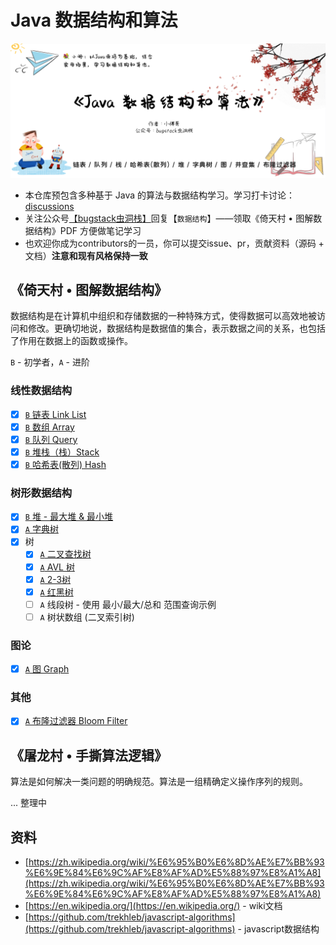 # Java 数据结构和算法

![](/docs/images/background.png?raw=true)

- 本仓库预包含多种基于 Java 的算法与数据结构学习。学习打卡讨论：[discussions](https://github.com/fuzhengwei/java-algorithms/discussions)
- 关注公众号[【bugstack虫洞栈】](https://mp.weixin.qq.com/s/6ro45s4UWar7yt2gXQb5iw)回复【`数据结构`】——领取《倚天村 • 图解数据结构》PDF 方便做笔记学习
- 也欢迎你成为contributors的一员，你可以提交issue、pr，贡献资料（源码 + 文档）**注意和现有风格保持一致**

## 《倚天村 • 图解数据结构》

数据结构是在计算机中组织和存储数据的一种特殊方式，使得数据可以高效地被访问和修改。更确切地说，数据结构是数据值的集合，表示数据之间的关系，也包括了作用在数据上的函数或操作。

`B` - 初学者，`A` - 进阶

### 线性数据结构

- [x] [`B` 链表 Link List](https://bugstack.cn/md/algorithm/data-structures/2022-07-22-linked-list.html)
- [x] [`B` 数组 Array](https://bugstack.cn/md/algorithm/data-structures/2022-07-30-array-list.html)
- [x] [`B` 队列 Query](https://bugstack.cn/md/algorithm/data-structures/2022-08-06-queue.html)
- [x] [`B` 堆栈（栈）Stack](https://bugstack.cn/md/algorithm/data-structures/2022-08-17-stack.html)
- [x] [`B` 哈希表(散列) Hash](https://bugstack.cn/md/algorithm/data-structures/2022-08-27-hash-table.html)

### 树形数据结构

- [x] [`B` 堆 - 最大堆 & 最小堆](https://bugstack.cn/md/algorithm/data-structures/2022-09-03-heap.html)
- [x] [`A` 字典树](https://bugstack.cn/md/algorithm/data-structures/2022-09-14-trie.html)
- [x] 树
  - [x] [`A` 二叉查找树](https://bugstack.cn/md/algorithm/data-structures/2022-09-18-tree.html)
  - [x] [`A` AVL 树](https://bugstack.cn/md/algorithm/data-structures/2022-09-26-tree-avl.html)
  - [x] [`A` 2-3树](https://bugstack.cn/md/algorithm/data-structures/2022-10-01-tree-2-3.html)
  - [x] [`A` 红黑树](https://bugstack.cn/md/algorithm/data-structures/2022-10-02-tree-red-black.html)
  - [ ] `A` 线段树 - 使用 最小/最大/总和 范围查询示例
  - [ ] `A` 树状数组 (二叉索引树)

### 图论

- [x] [`A` 图 Graph](https://bugstack.cn/md/algorithm/data-structures/2022-10-03-graph.html)

### 其他

- [x] [`A` 布隆过滤器 Bloom Filter](https://bugstack.cn/md/algorithm/data-structures/2022-10-05-bloom-filter.html)

## 《屠龙村 • 手撕算法逻辑》

算法是如何解决一类问题的明确规范。算法是一组精确定义操作序列的规则。

... 整理中

## 资料

- [https://zh.wikipedia.org/wiki/%E6%95%B0%E6%8D%AE%E7%BB%93%E6%9E%84%E6%9C%AF%E8%AF%AD%E5%88%97%E8%A1%A8](https://zh.wikipedia.org/wiki/%E6%95%B0%E6%8D%AE%E7%BB%93%E6%9E%84%E6%9C%AF%E8%AF%AD%E5%88%97%E8%A1%A8)
- [https://en.wikipedia.org/](https://en.wikipedia.org/) - wiki文档
- [https://github.com/trekhleb/javascript-algorithms](https://github.com/trekhleb/javascript-algorithms) - javascript数据结构
